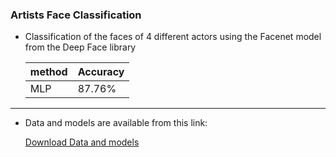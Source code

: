 ### Artists Face Classification

* Classification of the faces of 4 different actors using the Facenet model from the Deep Face library

    method | Accuracy 
    --- | --- 
    MLP | 87.76% 

--------------------------------------------------------------------------------------------------------------------------------------------

* Data and models are available from this link:

    <a id="raw-url" href="https://drive.google.com/drive/folders/1-6iWnbMvyZiAoiPCkN5L5rMfgdyqlf8a?usp=sharing">Download Data and models</a>

